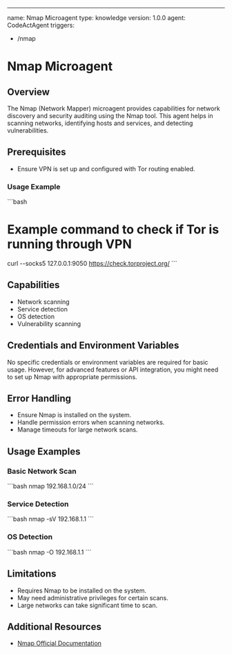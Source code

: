 

---
name: Nmap Microagent
type: knowledge
version: 1.0.0
agent: CodeActAgent
triggers:
  - /nmap

# Nmap Microagent

## Overview
The Nmap (Network Mapper) microagent provides capabilities for network discovery and security auditing using the Nmap tool. This agent helps in scanning networks, identifying hosts and services, and detecting vulnerabilities.

## Prerequisites
- Ensure VPN is set up and configured with Tor routing enabled.

### Usage Example
\`\`\`bash
# Example command to check if Tor is running through VPN
curl --socks5 127.0.0.1:9050 https://check.torproject.org/
\`\`\`

## Capabilities
- Network scanning
- Service detection
- OS detection
- Vulnerability scanning

## Credentials and Environment Variables
No specific credentials or environment variables are required for basic usage. However, for advanced features or API integration, you might need to set up Nmap with appropriate permissions.

## Error Handling
- Ensure Nmap is installed on the system.
- Handle permission errors when scanning networks.
- Manage timeouts for large network scans.

## Usage Examples

### Basic Network Scan
\`\`\`bash
nmap 192.168.1.0/24
\`\`\`

### Service Detection
\`\`\`bash
nmap -sV 192.168.1.1
\`\`\`

### OS Detection
\`\`\`bash
nmap -O 192.168.1.1
\`\`\`

## Limitations
- Requires Nmap to be installed on the system.
- May need administrative privileges for certain scans.
- Large networks can take significant time to scan.

## Additional Resources
- [Nmap Official Documentation](https://nmap.org/docs.html)








